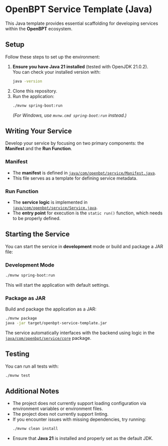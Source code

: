 # OpenBPT Service Template (Java)

This Java template provides essential scaffolding for developing services within the **OpenBPT** ecosystem.

## **Setup**

Follow these steps to set up the environment:

1. **Ensure you have Java 21 installed** (tested with OpenJDK 21.0.2).  
   You can check your installed version with:
   ```sh
   java -version
   ```
2. Clone this repository.
3. Run the application:
   ```sh
   ./mvnw spring-boot:run
   ```
   *(For Windows, use `mvnw.cmd spring-boot:run` instead.)*

## **Writing Your Service**

Develop your service by focusing on two primary components: the **Manifest** and the **Run Function**.

### Manifest
- The **manifest** is defined in [`java/com/openbpt/service/Manifest.java`](src/main/java/com/openbpt/service/Manifest.java).
- This file serves as a template for defining service metadata.

### Run Function
- The **service logic** is implemented in [`java/com/openbpt/service/Service.java`](src/main/java/com/openbpt/service/Service.java).
- The **entry point** for execution is the `static run()` function, which needs to be properly defined.

## Starting the Service
You can start the service in **development** mode or build and package a JAR file:

### Development Mode
  ```sh
  ./mvnw spring-boot:run
  ```
  This will start the application with default settings.

### Package as JAR
  Build and package the application as a JAR:
  ```sh
  ./mvnw package
  java -jar target/openbpt-service-template.jar
  ```

The service automatically interfaces with the backend using logic in the [`java/com/openbpt/service/core`](src/main/java/com/openbpt/service/core) package.

## Testing

You can run all tests with:
  ```sh
  ./mvnw test
  ```
  
## **Additional Notes**
- The project does not currently support loading configuration via environment variables or environment files.
- The project does not currently support linting.
- If you encounter issues with missing dependencies, try running:
  ```sh
  ./mvnw clean install
  ```
- Ensure that **Java 21** is installed and properly set as the default JDK.

